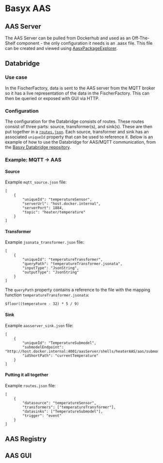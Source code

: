 # Basyx AAS

## AAS Server

The AAS Server can be pulled from Dockerhub and used as an Off-The-Shelf component - the only configuration it needs is an .aasx file. This file can be created and viewed using [AasxPackageExplorer](https://github.com/eclipse-aaspe/aaspe). 

## Databridge

### Use case
In the FischerFactory, data is sent to the AAS server from the MQTT broker so it has a live representation of the data in the FischerFactory. This can then be queried or exposed with GUI via HTTP.

### Configuration
The configuration for the Databridge consists of routes. These routes consist of three parts: source, transformer(s), and sink(s). These are then put together in a [`routes.json`](https://wiki.eclipse.org/BaSyx_/_Documentation_/_Components_/_DataBridge_/_Features_/_Routes_Configuration). Each source, transformer and sink has an associated `uniqueId` property that can be used to reference it. Below is an example of how to use the Databridge for AAS/MQTT communication, from the [Basxy Databridge repository](https://github.com/eclipse-basyx/basyx-databridge/tree/main/databridge.examples/databridge.examples.mqtt-jsonata-aas).

### Example: MQTT -> AAS

#### Source
Example `mqtt_source.json` file:

```
[
	{
		"uniqueId": "temperatureSensor",
		"serverUrl": "host.docker.internal",
		"serverPort": 1884,
		"topic": "heater/temperature"
	}
]
```

#### Transformer
Example `jsonata_transformer.json` file:

```
[
    {
		"uniqueId": "temperatureTransformer",
		"queryPath": "temperatureTransformer.jsonata",
		"inputType": "JsonString",
		"outputType": "JsonString"
    }
]
```

The `queryPath` property contains a reference to the file with the mapping function `temperatureTransformer.jsonata`:
```
$floor((temperature - 32) * 5 / 9)
```

#### Sink

Example `aasserver_sink.json` file:
```
[
    {
		"uniqueId": "TemperatureSubmodel",
		"submodelEndpoint": "http://host.docker.internal:4001/aasServer/shells/heaterAAS/aas/submodels/temperatureSensor/submodel",
		"idShortPath": "currentTemperature"
    }
]
```

#### Putting it all together

Example `routes.json` file:
```
[
    {
		"datasource": "temperatureSensor",
		"transformers": ["temperatureTransformer"],
		"datasinks": ["TemperatureSubmodel"],
		"trigger": "event"
	}
]
```

## AAS Registry

## AAS GUI